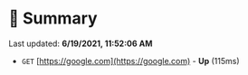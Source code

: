# 📖 Summary
Last updated: **6/19/2021, 11:52:06 AM**

- `GET` [https://google.com](https://google.com) - **Up** (115ms)
